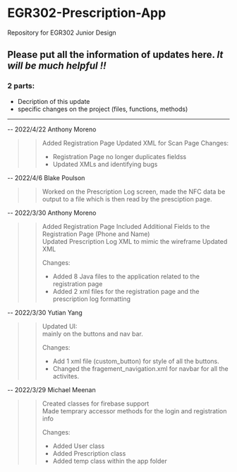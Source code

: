 # EGR302-Prescription-App
Repository for EGR302 Junior Design  

## Please put all the information of updates here. ***It will be much helpful !!***

### 2 parts:
* Decription of this update  
* specific changes on the project (files, functions, methods)

-------------------------------------

-- 2022/4/22 Anthony Moreno  

>>Added Registration Page
>>Updated XML for Scan Page
>>Changes:  
>>* Registration Page no longer duplicates fieldss
>>* Updated XMLs and identifying bugs  

-- 2022/4/6 Blake Poulson
>>Worked on the Prescription Log screen, made the NFC data be output to a file which is then read by the presciption page.

-- 2022/3/30 Anthony Moreno  

>>Added Registration Page
>>Included Additional Fields to the Registration Page (Phone and Name)  
>>Updated Prescription Log XML to mimic the wireframe
>>Updated XML
>>
>>Changes:  
>>* Added 8 Java files to the application related to the registration page
>>* Added 2 xml files for the registration page and the prescription log formatting  

-- 2022/3/30 Yutian Yang  

>>Updated UI:  
>>mainly on the buttons and nav bar.  
>>
>>Changes:  
>>* Add 1 xml file (custom_button) for style of all the buttons.  
>>* Changed the fragement_navigation.xml for navbar for all the activites.

-- 2022/3/29 Michael Meenan

>> Created classes for firebase support  
>> Made temprary accessor methods for the login and registration info  
>> 
>> Changes:  
>> 
>> * Added User class
>> * Added Prescription class  
>> * Added temp class within the app folder
